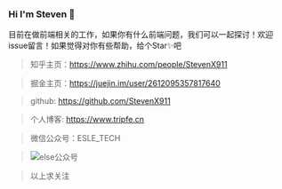 ### Hi I'm Steven 👋

目前在做前端相关的工作，如果你有什么前端问题，我们可以一起探讨！欢迎issue留言！如果觉得对你有些帮助，给个Star✨吧

> 知乎主页：https://www.zhihu.com/people/StevenX911

> 掘金主页：https://juejin.im/user/2612095357817640

> github: https://github.com/StevenX911

> 个人博客: https://www.tripfe.cn

> 微信公众号：ESLE_TECH

> ![else公众号](https://www.tripfe.cn/content/images/2020/10/else.jpg)

> 以上求关注


<!--
**StevenX911/StevenX911** is a ✨ _special_ ✨ repository because its `README.md` (this file) appears on your GitHub profile.

Here are some ideas to get you started:

- 🔭 I’m currently working on ...
- 🌱 I’m currently learning ...
- 👯 I’m looking to collaborate on ...
- 🤔 I’m looking for help with ...
- 💬 Ask me about ...
- 📫 How to reach me: ...
- 😄 Pronouns: ...
- ⚡ Fun fact: ...
-->
